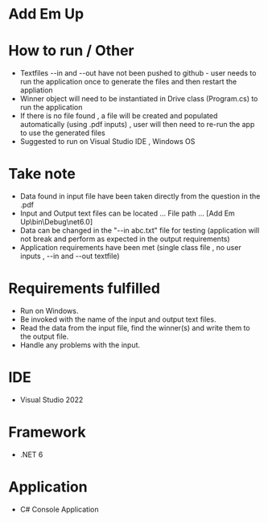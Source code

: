 # Add Em Up

# How to run / Other
-  Textfiles --in and --out have not been pushed to github - user needs to run the application once to generate the files and then restart the appliation
-  Winner object will need to be instantiated in Drive class (Program.cs) to run the application 
-  If there is no file found , a file will be created and populated automatically (using .pdf inputs) , user will then need to re-run the app to use the generated files
-  Suggested to run on Visual Studio IDE , Windows OS

# Take note
-  Data found in input file have been taken directly from the question in the .pdf
-  Input and Output text files can be located ... File path ... [Add Em Up\bin\Debug\net6.0]
-  Data can be changed in the "--in abc.txt" file for testing (application will not break and perform as expected in the output requirements)
-  Application requirements have been met (single class file , no user inputs , --in and --out textfile)

# Requirements fulfilled
-  Run on Windows. 
-  Be invoked with the name of the input and output text files. 
-  Read the data from the input file, find the winner(s) and write them to the output file. 
-  Handle any problems with the input.
# IDE
-  Visual Studio 2022

# Framework
-  .NET 6

# Application
-  C# Console Application
